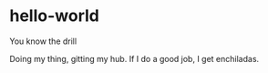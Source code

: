 # hello-world
You know the drill

Doing my thing, gitting my hub.  If I do a good job, I get enchiladas.
